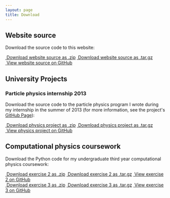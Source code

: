 ```yaml
---
layout: page
title: Download
---
```


## Website source

Download the source code to this website:

<div class="list-group">
  <a href="https://github.com/drewsberry/drewsberry.github.io/zipball/master" class="list-group-item">
    <i class="fa fa-file-zip-o fa-fw"></i>&nbsp;Download website source as .zip</a>

  <a href="https://github.com/drewsberry/drewsberry.github.io/tarball/master" class="list-group-item">
    <i class="fa fa-file-zip-o fa-fw"></i>&nbsp;Download website source as .tar.gz</a>

  <a href="https://github.com/drewsberry/drewsberry.github.io" class="list-group-item">
    <i class="fa fa-github-alt fa-fw"></i>&nbsp;View website source on GitHub</a>
</div>

## University Projects

### Particle physics internship 2013

Download the source code to the particle physics program I wrote during my internship in the summer of 2013 (for more information, see the project's [GitHub Page](/Psi-Decays/)):

<div class="list-group">
  <a href="https://github.com/drewsberry/Psi-Decays/zipball/master" class="list-group-item">
    <i class="fa fa-file-zip-o fa-fw"></i>&nbsp;Download physics project as .zip</a>

  <a href="https://github.com/drewsberry/Psi-Decays/tarball/master" class="list-group-item">
    <i class="fa fa-file-zip-o fa-fw"></i>&nbsp;Download physics project as .tar.gz</a>

  <a href="https://github.com/drewsberry/Psi-Decays" class="list-group-item">
    <i class="fa fa-github-alt fa-fw"></i>&nbsp;View physics project on GitHub</a>
</div>

## Computational physics coursework

Download the Python code for my undergraduate third year computational physics coursework:

<div class="list-group">
  <a href="https://github.com/drewsberry/phys-comp-2/zipball/master" class="list-group-item">
    <i class="fa fa-file-zip-o fa-fw"></i>&nbsp;Download exercise 2 as .zip</a>

  <a href="https://github.com/drewsberry/phys-comp-2/tarball/master" class="list-group-item">
    <i class="fa fa-file-zip-o fa-fw"></i>&nbsp;Download exercise 2 as .tar.gz</a>

  <a href="https://github.com/drewsberry/phys-comp-2" class="list-group-item">
    <i class="fa fa-github-alt fa-fw"></i>&nbsp;View exercise 2 on GitHub</a>
</div>

<div class="list-group">
  <a href="https://github.com/drewsberry/phys-comp-3/zipball/master" class="list-group-item">
    <i class="fa fa-file-zip-o fa-fw"></i>&nbsp;Download exercise 3 as .zip</a>

  <a href="https://github.com/drewsberry/phys-comp-3/tarball/master" class="list-group-item">
    <i class="fa fa-file-zip-o fa-fw"></i>&nbsp;Download exercise 3 as .tar.gz</a>

  <a href="https://github.com/drewsberry/phys-comp-3" class="list-group-item">
    <i class="fa fa-github-alt fa-fw"></i>&nbsp;View exercise 3 on GitHub</a>
</div>

